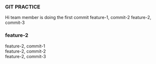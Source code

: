 ### GIT PRACTICE
Hi team member is doing the first commit
feature-1, commit-2
feature-2, commit-3

### feature-2
feature-2, commit-1 <br />
feature-2, commit-2 <br />
feature-2, commit-3 <br />



